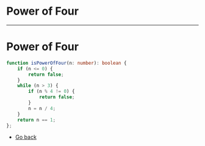 # Power of Four
---
# Power of Four

```typescript
function isPowerOfFour(n: number): boolean {
    if (n <= 0) {
        return false;
    }
    while (n > 3) {
        if (n % 4 != 0) {
            return false;
        }
        n = n / 4;
    }
    return n == 1;
};
```

* [Go back](../readme.md)
